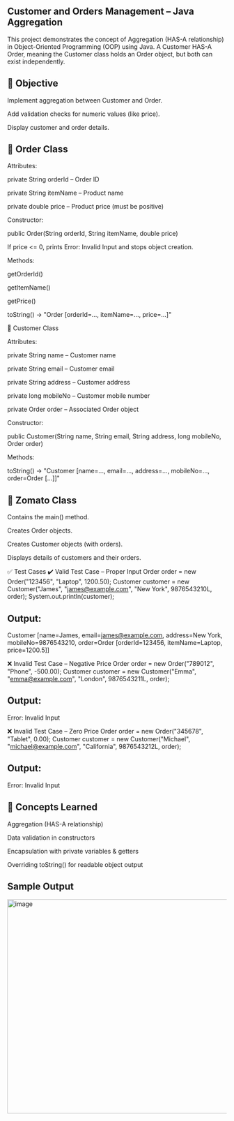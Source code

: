## Customer and Orders Management – Java Aggregation

This project demonstrates the concept of Aggregation (HAS-A relationship) in Object-Oriented Programming (OOP) using Java.
A Customer HAS-A Order, meaning the Customer class holds an Order object, but both can exist independently.

## 📌 Objective

Implement aggregation between Customer and Order.

Add validation checks for numeric values (like price).

Display customer and order details.

## 🔹 Order Class

Attributes:

private String orderId – Order ID

private String itemName – Product name

private double price – Product price (must be positive)

Constructor:

public Order(String orderId, String itemName, double price)


If price <= 0, prints Error: Invalid Input and stops object creation.

Methods:

getOrderId()

getItemName()

getPrice()

toString() → "Order [orderId=..., itemName=..., price=...]"

🔹 Customer Class

Attributes:

private String name – Customer name

private String email – Customer email

private String address – Customer address

private long mobileNo – Customer mobile number

private Order order – Associated Order object

Constructor:

public Customer(String name, String email, String address, long mobileNo, Order order)


Methods:

toString() →
"Customer [name=..., email=..., address=..., mobileNo=..., order=Order [...]]"

## 🔹 Zomato Class

Contains the main() method.

Creates Order objects.

Creates Customer objects (with orders).

Displays details of customers and their orders.

✅ Test Cases
✔️ Valid Test Case – Proper Input
Order order = new Order("123456", "Laptop", 1200.50);
Customer customer = new Customer("James", "james@example.com", "New York", 9876543210L, order);
System.out.println(customer);


## Output:

Customer [name=James, email=james@example.com, address=New York, mobileNo=9876543210, order=Order [orderId=123456, itemName=Laptop, price=1200.5]]

❌ Invalid Test Case – Negative Price
Order order = new Order("789012", "Phone", -500.00);
Customer customer = new Customer("Emma", "emma@example.com", "London", 9876543211L, order);


## Output:

Error: Invalid Input

❌ Invalid Test Case – Zero Price
Order order = new Order("345678", "Tablet", 0.00);
Customer customer = new Customer("Michael", "michael@example.com", "California", 9876543212L, order);


## Output:

Error: Invalid Input

## 📖 Concepts Learned

Aggregation (HAS-A relationship)

Data validation in constructors

Encapsulation with private variables & getters

Overriding toString() for readable object output

## Sample Output 
<img width="1553" height="491" alt="image" src="https://github.com/user-attachments/assets/0c71e62e-c565-43b9-84fa-4ad8bcb38b99" />
